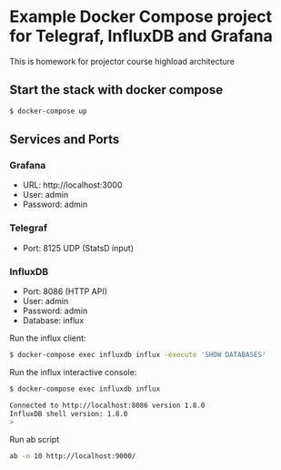 # Example Docker Compose project for Telegraf, InfluxDB and Grafana

This is homework for projector course highload architecture

## Start the stack with docker compose

```bash
$ docker-compose up
```

## Services and Ports

### Grafana
- URL: http://localhost:3000 
- User: admin 
- Password: admin 

### Telegraf
- Port: 8125 UDP (StatsD input)

### InfluxDB
- Port: 8086 (HTTP API)
- User: admin 
- Password: admin 
- Database: influx


Run the influx client:

```bash
$ docker-compose exec influxdb influx -execute 'SHOW DATABASES'
```

Run the influx interactive console:

```bash
$ docker-compose exec influxdb influx

Connected to http://localhost:8086 version 1.8.0
InfluxDB shell version: 1.8.0
>
```

Run ab script 
```bash
ab -n 10 http://localhost:9000/
```

